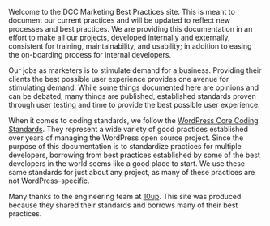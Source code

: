 
Welcome to the DCC Marketing Best Practices site. This is meant to document our current practices and will be updated to reflect new processes and best practices. We are providing this documentation in an effort to make all our projects, developed internally and externally, consistent for training, maintainability, and usability; in addition to easing the on-boarding process for internal developers.

Our jobs as marketers is to stimulate demand for a business. Providing their clients the best possible user experience provides one avenue for stimulating demand. While some things documented here are opinions and can be debated, many things are published, established standards proven through user testing and time to provide the best possible user experience.

When it comes to coding standards, we follow the [WordPress Core Coding Standards](https://make.wordpress.org/core/handbook/best-practices/coding-standards/). They represent a wide variety of good practices established over years of managing the WordPress open source project. Since the purpose of this documentation is to standardize practices for multiple developers, borrowing from best practices established by some of the best developers in the world seems like a good place to start. We use these same standards for just about any project, as many of these practices are not WordPress-specific.

Many thanks to the engineering team at [10up](https://10up.github.io/Engineering-Best-Practices/). This site was produced because they shared their standards and borrows many of their best practices.

